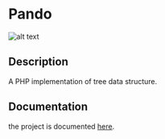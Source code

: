 # Pando
![alt text](https://upload.wikimedia.org/wikipedia/commons/9/9e/FallPando02.jpg)

## Description
A PHP implementation of tree data structure.

## Documentation
the project is documented [here](./docs).
